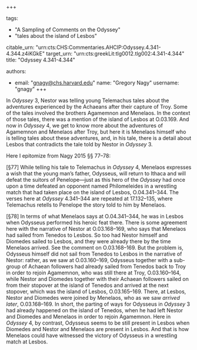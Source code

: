 +++

tags:
- "A Sampling of Comments on the Odyssey"
- "tales about the island of Lesbos"

citable_urn: "urn:cts:CHS:Commentaries.AHCIP:Odyssey.4.341-4.344.z4iKGkE"
target_urn: "urn:cts:greekLit:tlg0012.tlg002:4.341-4.344"
title: "Odyssey 4.341-4.344"

authors:
- email: "gnagy@chs.harvard.edu"
  name: "Gregory Nagy"
  username: "gnagy"
+++

<p>In <em>Odyssey</em> 3, Nestor was telling young Telemachus tales about the adventures experienced by the Achaeans after their capture of Troy. Some of the tales involved the brothers Agamemnon and Menelaos. In the context of those tales, there was a mention of the island of Lesbos at O.03.169. And now in <em>Odyssey</em> 4, we get to know more about the adventures of Agamemnon and Menelaos after Troy, but here it is Menelaos himself who is telling tales about these adventures, and, in his tale, there is a detail about Lesbos that contradicts the tale told by Nestor in <em>Odyssey</em> 3. </p><p>Here I epitomize from Nagy 2015 §§ 77–78:</p><p>[§77] While telling his tale to Telemachus in <em>Odyssey</em> 4, Menelaos expresses a wish that the young man’s father, Odysseus, will return to Ithaca and will defeat the suitors of Penelope—just as this hero of the <em>Odyssey</em> had once upon a time defeated an opponent named Philomeleides in a wrestling match that had taken place on the island of Lesbos, O.04.341–344. The verses here at <em>Odyssey</em> 4.341–344 are repeated at 17.132–135, where Telemachus retells to Penelope the story told to him by Menelaos.</p><p>[§78] In terms of what Menelaos says at O.04.341–344, he was in Lesbos when Odysseus performed his heroic feat there. There is some agreement here with the narrative of Nestor at O.03.168–169, who says that Menelaos had sailed from Tenedos to Lesbos. So too had Nestor himself and Diomedes sailed to Lesbos, and they were already there by the time Menelaos arrived. See the comment on O.03.168–169. But the problem is, Odysseus himself did not sail from Tenedos to Lesbos in the narrative of Nestor: rather, as we saw at O.03.160–169, Odysseus together with a sub-group of Achaean followers had already sailed from Tenedos back to Troy in order to rejoin Agamemnon, who was still there at Troy, O.03.160–164, while Nestor and Diomedes together with their Achaean followers sailed on from their stopover at the island of Tenedos and arrived at the next stopover, which was the island of Lesbos, O.03.165–169. There, at Lesbos, Nestor and Diomedes were joined by Menelaos, who as we saw <em>arrived later</em>, O.03.168–169. In short, the parting of ways for Odysseus in <em>Odyssey</em> 3 had already happened on the island of Tenedos, when he had left Nestor and Diomedes and Menelaos in order to rejoin Agamemnon. Here in <em>Odyssey</em> 4, by contrast, Odysseus seems to be still present in Lesbos when Diomedes and Nestor and Menelaos are present in Lesbos. And that is how Menelaos could have witnessed the victory of Odysseus in a wrestling match at Lesbos.</p>